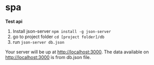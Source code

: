 # spa

**Test api**

1. Install json-server `npm install -g json-server`
2. go to project folder `cd [project folder]/db`
3. run `json-server db.json`

Your server will be up at [http://localhost:3000](http://localhost:3000). The data available on [http://localhost:3000](http://localhost:3000) is from db.json file.
